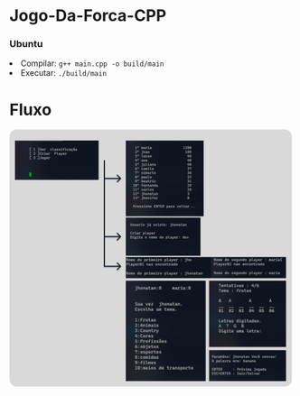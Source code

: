 
<h1>Jogo-Da-Forca-CPP</h1>
<h3>Ubuntu</h3>
<li>Compilar:   <code>g++ main.cpp -o build/main </code></li>
<li>Executar:   <code>./build/main</code></li>
<h1>Fluxo</h1>
<img src="./Flux.png" width="500px" />
